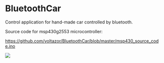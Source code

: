BluetoothCar
============

Control application for hand-made car controlled by bluetooth.

Source code for msp430g2553 microcontroller:

https://github.com/voltazor/BluetoothCar/blob/master/msp430_source_code.ino


<img src="https://dl.dropboxusercontent.com/s/fj1y05xfsss18qr/DSC_0572.jpg">
